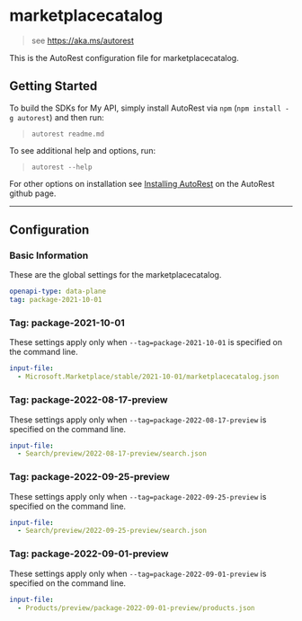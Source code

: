 # marketplacecatalog

> see https://aka.ms/autorest

This is the AutoRest configuration file for marketplacecatalog.

## Getting Started

To build the SDKs for My API, simply install AutoRest via `npm` (`npm install -g autorest`) and then run:

> `autorest readme.md`

To see additional help and options, run:

> `autorest --help`

For other options on installation see [Installing AutoRest](https://aka.ms/autorest/install) on the AutoRest github page.

---

## Configuration

### Basic Information

These are the global settings for the marketplacecatalog.

```yaml
openapi-type: data-plane
tag: package-2021-10-01
```

### Tag: package-2021-10-01

These settings apply only when `--tag=package-2021-10-01` is specified on the command line.

```yaml $(tag) == 'package-2021-10-01'
input-file:
  - Microsoft.Marketplace/stable/2021-10-01/marketplacecatalog.json
```

### Tag: package-2022-08-17-preview

These settings apply only when `--tag=package-2022-08-17-preview` is specified on the command line.

```yaml $(tag) == 'package-2022-08-17-preview'
input-file:
  - Search/preview/2022-08-17-preview/search.json
```  

### Tag: package-2022-09-25-preview

These settings apply only when `--tag=package-2022-09-25-preview` is specified on the command line.

```yaml $(tag) == 'package-2022-09-25-preview'
input-file:
  - Search/preview/2022-09-25-preview/search.json
 ```

 ### Tag: package-2022-09-01-preview

These settings apply only when `--tag=package-2022-09-01-preview` is specified on the command line.

```yaml $(tag) == 'package-2022-09-01-preview'
input-file:
  - Products/preview/package-2022-09-01-preview/products.json
 ```